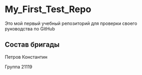# My_First_Test_Repo
Это мой первый учебный репозиторий для проверки своего руководства по GitHub

## Состав бригады
Петров Константин

Группа 21119
